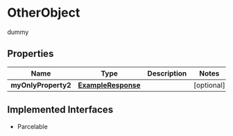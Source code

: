 

# OtherObject

dummy

## Properties

| Name | Type | Description | Notes |
|------------ | ------------- | ------------- | -------------|
|**myOnlyProperty2** | [**ExampleResponse**](ExampleResponse.md) |  |  [optional] |


## Implemented Interfaces

* Parcelable


